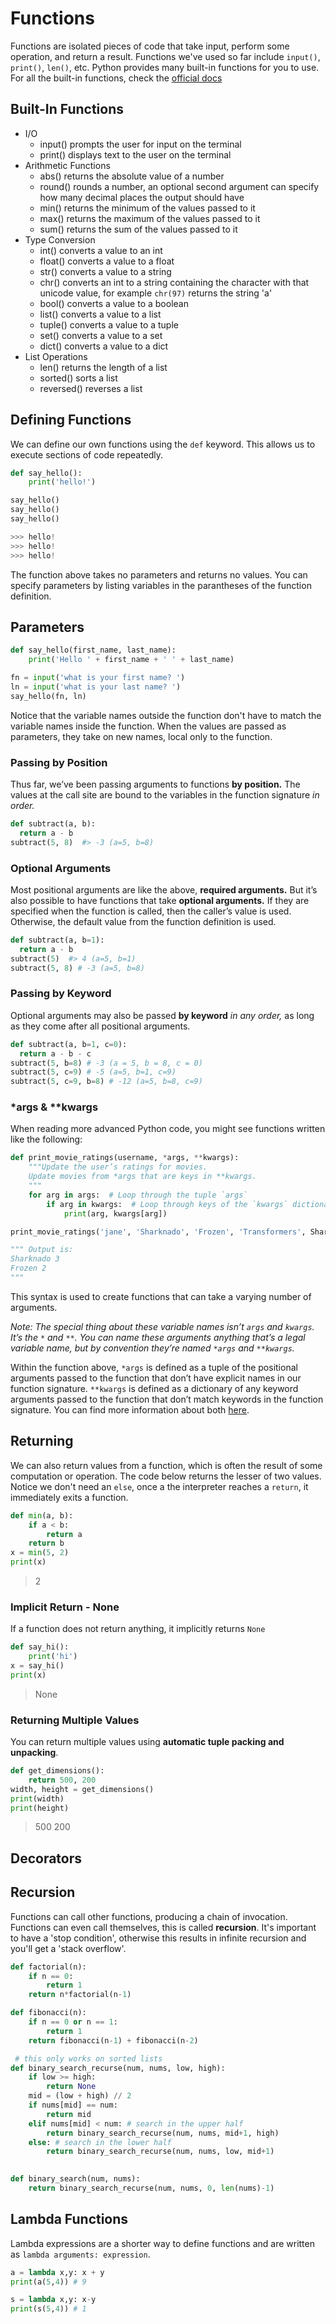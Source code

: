 # Functions

Functions are isolated pieces of code that take input, perform some operation, and return a result. Functions we've used so far include `input()`, `print()`, `len()`, etc. Python provides many built-in functions for you to use. For all the built-in functions, check the [official docs](https://docs.python.org/3/library/functions.html)

## Built-In Functions

- I/O
    - input() prompts the user for input on the terminal
    - print() displays text to the user on the terminal
- Arithmetic Functions
    - abs() returns the absolute value of a number
    - round() rounds a number, an optional second argument can specify how many decimal places the output should have
    - min() returns the minimum of the values passed to it
    - max() returns the maximum of the values passed to it
    - sum() returns the sum of the values passed to it
- Type Conversion
    - int() converts a value to an int
    - float() converts a value to a float
    - str() converts a value to a string
    - chr() converts an int to a string containing the character with that unicode value, for example `chr(97)` returns the string 'a'
    - bool() converts a value to a boolean
    - list() converts a value to a list
    - tuple() converts a value to a tuple
    - set() converts a value to a set
    - dict() converts a value to a dict
- List Operations
    - len() returns the length of a list
    - sorted() sorts a list
    - reversed() reverses a list


## Defining Functions

We can define our own functions using the `def` keyword. This allows us to execute sections of code repeatedly.

```python
def say_hello():
    print('hello!')

say_hello()
say_hello()
say_hello()

>>> hello!
>>> hello!
>>> hello!
```

The function above takes no parameters and returns no values. You can specify parameters by listing variables in the parantheses of the function definition.


## Parameters

```python
def say_hello(first_name, last_name):
    print('Hello ' + first_name + ' ' + last_name)

fn = input('what is your first name? ')
ln = input('what is your last name? ')
say_hello(fn, ln)
```

Notice that the variable names outside the function don't have to match the variable names inside the function. When the values are passed as parameters, they take on new names, local only to the function.

### Passing by Position

Thus far, we’ve been passing arguments to functions **by position.** The values at the call site are bound to the variables in the function signature _in order._

```python
def subtract(a, b):
  return a - b
subtract(5, 8)  #> -3 (a=5, b=8)
```

### Optional Arguments

Most positional arguments are like the above, **required arguments.** But it’s also possible to have functions that take **optional arguments.** If they are specified when the function is called, then the caller’s value is used. Otherwise, the default value from the function definition is used.

```python
def subtract(a, b=1):
  return a - b
subtract(5)  #> 4 (a=5, b=1)
subtract(5, 8) # -3 (a=5, b=8)
```

### Passing by Keyword

Optional arguments may also be passed **by keyword** _in any order,_ as long as they come after all positional arguments.

```python
def subtract(a, b=1, c=0):
  return a - b - c
subtract(5, b=8) # -3 (a = 5, b = 8, c = 0)
subtract(5, c=9) # -5 (a=5, b=1, c=9)
subtract(5, c=9, b=8) # -12 (a=5, b=8, c=9)
```

### \*args & \*\*kwargs

When reading more advanced Python code, you might see functions written like the following:

```python
def print_movie_ratings(username, *args, **kwargs):
    """Update the user’s ratings for movies.
    Update movies from *args that are keys in **kwargs.
    """
    for arg in args:  # Loop through the tuple `args`
        if arg in kwargs:  # Loop through keys of the `kwargs` dictionary
            print(arg, kwargs[arg])

print_movie_ratings('jane', 'Sharknado', 'Frozen', 'Transformers', Sharknado=3, Frozen=2, Fargo=5)

""" Output is:
Sharknado 3
Frozen 2
"""
```

This syntax is used to create functions that can take a varying number of arguments.

_Note: The special thing about these variable names isn’t `args` and `kwargs`. It’s the `*` and `**`. You can name these arguments anything that’s a legal variable name, but by convention they’re named `*args` and `**kwargs`._

Within the function above, `*args` is defined as a tuple of the positional arguments passed to the function that don’t have explicit names in our function signature. `**kwargs` is defined as a dictionary of any keyword arguments passed to the function that don’t match keywords in the function signature. You can find more information about both [here](http://www.saltycrane.com/blog/2008/01/how-to-use-args-and-kwargs-in-python/).



## Returning


We can also return values from a function, which is often the result of some computation or operation. The code below returns the lesser of two values. Notice we don't need an `else`, once a the interpreter reaches a `return`, it immediately exits a function.

```python
def min(a, b):
    if a < b:
        return a
    return b
x = min(5, 2)
print(x)
```
> 2


### Implicit Return - None

If a function does not return anything, it implicitly returns `None`

```python
def say_hi():
    print('hi')
x = say_hi()
print(x)
```
> None


### Returning Multiple Values

You can return multiple values using **automatic tuple packing and unpacking**.

```python
def get_dimensions():
    return 500, 200
width, height = get_dimensions()
print(width)
print(height)
```
> 500
> 200




## Decorators






## Recursion

Functions can call other functions, producing a chain of invocation. Functions can even call themselves, this is called **recursion**. It's important to have a 'stop condition', otherwise this results in infinite recursion and you'll get a 'stack overflow'.

```python
def factorial(n):
    if n == 0:
        return 1
    return n*factorial(n-1)
```

```python
def fibonacci(n):
    if n == 0 or n == 1:
        return 1
    return fibonacci(n-1) + fibonacci(n-2)
```

```python
 # this only works on sorted lists
def binary_search_recurse(num, nums, low, high):
    if low >= high:
        return None
    mid = (low + high) // 2
    if nums[mid] == num:
        return mid
    elif nums[mid] < num: # search in the upper half
        return binary_search_recurse(num, nums, mid+1, high)
    else: # search in the lower half
        return binary_search_recurse(num, nums, low, mid+1)

        
def binary_search(num, nums):
    return binary_search_recurse(num, nums, 0, len(nums)-1)
```

## Lambda Functions

Lambda expressions are a shorter way to define functions and are written as `lambda arguments: expression`.

```python
a = lambda x,y: x + y
print(a(5,4)) # 9

s = lambda x,y: x-y
print(s(5,4)) # 1
```
